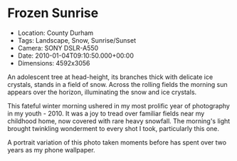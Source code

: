 # Frozen Sunrise

- Location: County Durham
- Tags: Landscape, Snow, Sunrise/Sunset
- Camera: SONY DSLR-A550
- Date: 2010-01-04T09:10:50.000+00:00
- Dimensions: 4592x3056

An adolescent tree at head-height, its branches thick with delicate ice crystals, stands in a field of snow. Across the rolling fields the morning sun appears over the horizon, illuminating the snow and ice crystals.

This fateful winter morning ushered in my most prolific year of photography in my youth - 2010. It was a joy to tread over familiar fields near my childhood home, now covered with rare heavy snowfall. The morning's light brought twinkling wonderment to every shot I took, particularly this one.

A portrait variation of this photo taken moments before has spent over two years as my phone wallpaper.
